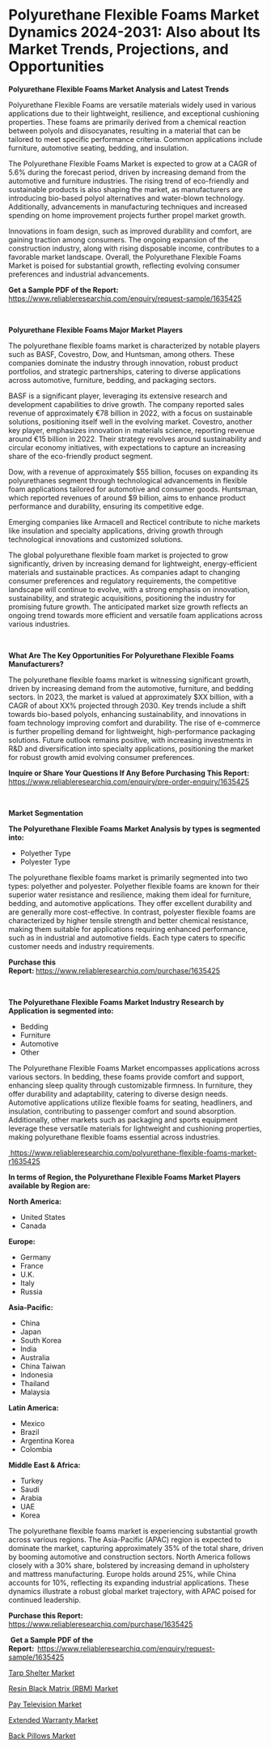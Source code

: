 <p><h1>Polyurethane Flexible Foams Market Dynamics 2024-2031: Also about Its Market Trends, Projections, and Opportunities</h1></p><p><strong>Polyurethane Flexible Foams Market Analysis and Latest Trends</strong></p>
<p><p>Polyurethane Flexible Foams are versatile materials widely used in various applications due to their lightweight, resilience, and exceptional cushioning properties. These foams are primarily derived from a chemical reaction between polyols and diisocyanates, resulting in a material that can be tailored to meet specific performance criteria. Common applications include furniture, automotive seating, bedding, and insulation.</p><p>The Polyurethane Flexible Foams Market is expected to grow at a CAGR of 5.6% during the forecast period, driven by increasing demand from the automotive and furniture industries. The rising trend of eco-friendly and sustainable products is also shaping the market, as manufacturers are introducing bio-based polyol alternatives and water-blown technology. Additionally, advancements in manufacturing techniques and increased spending on home improvement projects further propel market growth. </p><p>Innovations in foam design, such as improved durability and comfort, are gaining traction among consumers. The ongoing expansion of the construction industry, along with rising disposable income, contributes to a favorable market landscape. Overall, the Polyurethane Flexible Foams Market is poised for substantial growth, reflecting evolving consumer preferences and industrial advancements.</p></p>
<p><strong>Get a Sample PDF of the Report:&nbsp;</strong> <a href="https://www.reliableresearchiq.com/enquiry/request-sample/1635425">https://www.reliableresearchiq.com/enquiry/request-sample/1635425</a></p>
<p>&nbsp;</p>
<p><strong>Polyurethane Flexible Foams Major Market Players</strong></p>
<p><p>The polyurethane flexible foams market is characterized by notable players such as BASF, Covestro, Dow, and Huntsman, among others. These companies dominate the industry through innovation, robust product portfolios, and strategic partnerships, catering to diverse applications across automotive, furniture, bedding, and packaging sectors.</p><p>BASF is a significant player, leveraging its extensive research and development capabilities to drive growth. The company reported sales revenue of approximately €78 billion in 2022, with a focus on sustainable solutions, positioning itself well in the evolving market. Covestro, another key player, emphasizes innovation in materials science, reporting revenue around €15 billion in 2022. Their strategy revolves around sustainability and circular economy initiatives, with expectations to capture an increasing share of the eco-friendly product segment.</p><p>Dow, with a revenue of approximately $55 billion, focuses on expanding its polyurethanes segment through technological advancements in flexible foam applications tailored for automotive and consumer goods. Huntsman, which reported revenues of around $9 billion, aims to enhance product performance and durability, ensuring its competitive edge.</p><p>Emerging companies like Armacell and Recticel contribute to niche markets like insulation and specialty applications, driving growth through technological innovations and customized solutions. </p><p>The global polyurethane flexible foam market is projected to grow significantly, driven by increasing demand for lightweight, energy-efficient materials and sustainable practices. As companies adapt to changing consumer preferences and regulatory requirements, the competitive landscape will continue to evolve, with a strong emphasis on innovation, sustainability, and strategic acquisitions, positioning the industry for promising future growth. The anticipated market size growth reflects an ongoing trend towards more efficient and versatile foam applications across various industries.</p></p>
<p>&nbsp;</p>
<p><strong>What Are The Key Opportunities For Polyurethane Flexible Foams Manufacturers?</strong></p>
<p><p>The polyurethane flexible foams market is witnessing significant growth, driven by increasing demand from the automotive, furniture, and bedding sectors. In 2023, the market is valued at approximately $XX billion, with a CAGR of about XX% projected through 2030. Key trends include a shift towards bio-based polyols, enhancing sustainability, and innovations in foam technology improving comfort and durability. The rise of e-commerce is further propelling demand for lightweight, high-performance packaging solutions. Future outlook remains positive, with increasing investments in R&D and diversification into specialty applications, positioning the market for robust growth amid evolving consumer preferences.</p></p>
<p><strong>Inquire or Share Your Questions If Any Before Purchasing This Report:</strong> <a href="https://www.reliableresearchiq.com/enquiry/pre-order-enquiry/1635425">https://www.reliableresearchiq.com/enquiry/pre-order-enquiry/1635425</a></p>
<p>&nbsp;</p>
<p><strong>Market Segmentation</strong></p>
<p><strong>The Polyurethane Flexible Foams Market Analysis by types is segmented into:</strong></p>
<p><ul><li>Polyether Type</li><li>Polyester Type</li></ul></p>
<p><p>The polyurethane flexible foams market is primarily segmented into two types: polyether and polyester. Polyether flexible foams are known for their superior water resistance and resilience, making them ideal for furniture, bedding, and automotive applications. They offer excellent durability and are generally more cost-effective. In contrast, polyester flexible foams are characterized by higher tensile strength and better chemical resistance, making them suitable for applications requiring enhanced performance, such as in industrial and automotive fields. Each type caters to specific customer needs and industry requirements.</p></p>
<p><strong>Purchase this Report:&nbsp;</strong><a href="https://www.reliableresearchiq.com/purchase/1635425">https://www.reliableresearchiq.com/purchase/1635425</a></p>
<p>&nbsp;</p>
<p><strong>The Polyurethane Flexible Foams Market Industry Research by Application is segmented into:</strong></p>
<p><ul><li>Bedding</li><li>Furniture</li><li>Automotive</li><li>Other</li></ul></p>
<p><p>The Polyurethane Flexible Foams Market encompasses applications across various sectors. In bedding, these foams provide comfort and support, enhancing sleep quality through customizable firmness. In furniture, they offer durability and adaptability, catering to diverse design needs. Automotive applications utilize flexible foams for seating, headliners, and insulation, contributing to passenger comfort and sound absorption. Additionally, other markets such as packaging and sports equipment leverage these versatile materials for lightweight and cushioning properties, making polyurethane flexible foams essential across industries.</p></p>
<p><a href="https://www.reliableresearchiq.com/polyurethane-flexible-foams-market-r1635425">&nbsp;https://www.reliableresearchiq.com/polyurethane-flexible-foams-market-r1635425</a></p>
<p><strong>In terms of Region, the Polyurethane Flexible Foams Market Players available by Region are:</strong></p>
<p>
    <p> <strong> North America: </strong>
        <ul>
            <li>United States</li>
            <li>Canada</li>
        </ul>
        </p> 
    <p> <strong> Europe: </strong>
        <ul>
            <li>Germany</li>
            <li>France</li>
            <li>U.K.</li>
            <li>Italy</li>
            <li>Russia</li>
        </ul>
        </p> 
    <p> <strong> Asia-Pacific: </strong>
        <ul>
            <li>China</li>
            <li>Japan</li>
            <li>South Korea</li>
            <li>India</li>
            <li>Australia</li>
            <li>China Taiwan</li>
            <li>Indonesia</li>
            <li>Thailand</li>
            <li>Malaysia</li>
        </ul>
        </p> 
    <p> <strong> Latin America: </strong>
        <ul>
            <li>Mexico</li>
            <li>Brazil</li>
            <li>Argentina Korea</li>
            <li>Colombia</li>
        </ul>
        </p> 
    <p> <strong> Middle East & Africa: </strong>
        <ul>
            <li>Turkey</li>
            <li>Saudi</li>
            <li>Arabia</li>
            <li>UAE</li>
            <li>Korea</li>
        </ul>
    </p>
    </p>
<p><p>The polyurethane flexible foams market is experiencing substantial growth across various regions. The Asia-Pacific (APAC) region is expected to dominate the market, capturing approximately 35% of the total share, driven by booming automotive and construction sectors. North America follows closely with a 30% share, bolstered by increasing demand in upholstery and mattress manufacturing. Europe holds around 25%, while China accounts for 10%, reflecting its expanding industrial applications. These dynamics illustrate a robust global market trajectory, with APAC poised for continued leadership.</p></p>
<p><strong>Purchase this Report: </strong><a href="https://www.reliableresearchiq.com/purchase/1635425">https://www.reliableresearchiq.com/purchase/1635425</a></p>
<p>&nbsp;<strong>Get a Sample PDF of the Report:&nbsp;&nbsp;</strong><a href="https://www.reliableresearchiq.com/enquiry/request-sample/1635425">https://www.reliableresearchiq.com/enquiry/request-sample/1635425</a></p>
<p><strong></strong></p>
<p><p><a href="https://issuu.com/reportprime-2/docs/tarp-shelter-market-size-2030.pptx_b0c4053328bdd1">Tarp Shelter Market</a></p><p><a href="https://medium.com/@jessyritchie2023/strategic-market-insights-navigating-the-global-resin-black-matrix-rbm-market-landscape-2024-aa95f21c7014">Resin Black Matrix (RBM) Market</a></p><p><a href="https://www.linkedin.com/pulse/booming-pay-television-market-sector-analysis-growth-projections-cxoxe">Pay Television Market</a></p><p><a href="https://www.linkedin.com/pulse/deep-dive-extended-warranty-market-itstrends-segmentation-mxl2e">Extended Warranty Market</a></p><p><a href="https://issuu.com/reportprime-2/docs/back-pillows-market-size-2030.pptx_aa293b1cdafb26">Back Pillows Market</a></p></p>